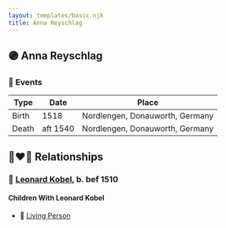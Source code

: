 ```yaml
---
layout: templates/basic.njk
title: Anna Reyschlag
---
```

## 🟣 Anna Reyschlag

### 📆 Events

Type | Date | Place
------ | ------ | ------
Birth | 1518 | Nordlengen, Donauworth, Germany
Death | aft 1540 | Nordlengen, Donauworth, Germany

## 👩‍❤️‍👨 Relationships

### 🔵 [Leonard Kobel](/people/3/3731471), b. bef 1510

#### Children With Leonard Kobel
* 🔵 [Living Person](/people/4/46655036)